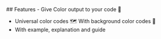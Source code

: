 <p
<img src="https://github.com/basu021/colorcode/blob/master/logo/main.png"><br>

</p>
## Features
- Give Color output to your code 🎨



- Universal color codes 🗺️
With background color codes 🤗
- With example, explanation and guide
